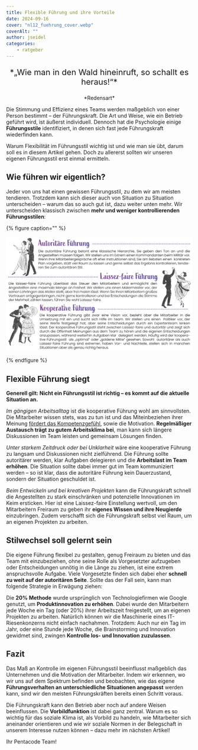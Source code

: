 ```yaml
---
title: Flexible Führung und ihre Vorteile
date: 2024-09-16
cover: "nl12_fuehrung_cover.webp"
coverAlt: ""
author: jseidel
categories:
    - ratgeber
---
```


<p style="text-align: center; font-size: 22px;"> *„Wie man in den Wald hineinruft,
so schallt es heraus!“* </p>

<p style="text-align: center"> *Redensart*  </p>


Die Stimmung und Effizienz eines Teams werden maßgeblich von einer Person bestimmt – der Führungskraft. Die Art und Weise, wie ein Betrieb geführt wird, ist äußerst individuell. Dennoch hat die Psychologie einige **Führungsstile** identifiziert, in denen sich fast jede Führungskraft wiederfinden kann.

Warum Flexibilität im Führungsstil wichtig ist und wie man sie übt, darum soll es in diesem Artikel gehen. Doch zu allererst sollten wir unseren eigenen Führungsstil erst einmal ermitteln.


## Wie führen wir eigentlich?

Jeder von uns hat einen gewissen Führungsstil, zu dem wir am meisten tendieren. Trotzdem kann sich dieser auch von Situation zu Situation unterscheiden – warum das so auch gut ist, dazu weiter unten mehr. Wir unterscheiden klassisch zwischen **mehr und weniger kontrollierenden Führungsstilen**:

{% figure caption="" %}

<img src="nl12_fuehrung.webp"/>

{% endfigure %}

## Flexible Führung siegt

**Generell gilt: Nicht ein Führungsstil ist richtig – es kommt auf die aktuelle Situation an.**

*Im gängigen Arbeitsalltag* ist die kooperative Führung wohl am sinnvollsten. Die Mitarbeiter wissen stets, was zu tun ist und das Miteinbeziehen ihrer Meinung [fördert das Kompetenzgefühl](/blog/motivation_8_unterforderung/), sowie die Motivation. **Regelmäßiger Austausch trägt zu gutem Arbeitsklima bei**, man kann sich längere Diskussionen im Team leisten und gemeinsam Lösungen finden. 

*Unter starkem Zeitdruck oder bei Unklarheit* wäre eine kooperative Führung zu langsam und Diskussionen nicht zielführend. Die Führung sollte autoritärer werden, klar Aufgaben delegieren und die **Arbeitslast im Team erhöhen**. Die Situation sollte dabei immer gut im Team kommuniziert werden – so ist klar, dass die autoritäre Führung kein Dauerzustand, sondern der Situation geschuldet ist. 

*Beim Entwickeln und bei kreativen Projekten* kann die Führungskraft schnell die Angestellten zu stark einschränken und potenzielle Innovationen im Keim ersticken. Hier ist eine Laissez-faire Einstellung wertvoll, um den Mitarbeitern Freiraum zu geben ihr **eigenes Wissen und ihre Neugierde** einzubringen. Zudem verschafft sich die Führungskraft selbst viel Raum, um an eigenen Projekten zu arbeiten.

## Stilwechsel soll gelernt sein

Die eigene Führung flexibel zu gestalten, genug Freiraum zu bieten und das Team mit einzubeziehen, ohne seine Rolle als Vorgesetzter aufzugeben oder Entscheidungen unnötig in die Länge zu ziehen, ist eine extrem anspruchsvolle Aufgabe. Viele Vorgesetzte finden sich dabei eher **schnell zu weit auf der autoritären Seite**. Sollte das der Fall sein, kann man folgende Strategie in Erwägung ziehen:

Die **20% Methode** wurde ursprünglich von Technologiefirmen wie Google genutzt, um **Produktinnovation zu erhöhen**. Dabei wurde den Mitarbeitern jede Woche ein Tag (oder 20%) ihrer Arbeitszeit freigestellt, um an eigenen Projekten zu arbeiten. Natürlich können wir die Maschinerie eines IT-Riesenkonzerns nicht einfach nachahmen. Trotzdem: Auch nur ein Tag im Jahr, oder eine Stunde jede Woche, die Brainstorming und Innovation gewidmet sind, zwingen **Kontrolle los- und Innovation zuzulassen**. 

## Fazit

Das Maß an Kontrolle im eigenen Führungsstil beeinflusst maßgeblich das Unternehmen und die Motivation der Mitarbeiter. Indem wir erkennen, wo wir uns auf dem Spektrum befinden und beobachten, wie das eigene **Führungsverhalten an unterschiedliche Situationen angepasst** werden kann, sind wir  den meisten Führungskräften bereits einen Schritt voraus.

Die Führungskraft kann den Betrieb aber noch auf andere Weisen beeinflussen. Die **Vorbildfunktion** ist dabei ganz zentral. Warum es so wichtig für das soziale Klima ist, als Vorbild zu handeln, wie Mitarbeiter sich aneinander orientieren und wie wir soziale Normen in der Belegschaft in unserem Interesse nutzen können – dazu mehr im nächsten Artikel!


Ihr Pentacode Team!
